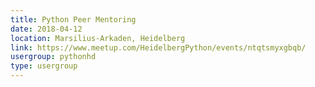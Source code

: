 ```yaml
---
title: Python Peer Mentoring
date: 2018-04-12
location: Marsilius-Arkaden, Heidelberg
link: https://www.meetup.com/HeidelbergPython/events/ntqtsmyxgbqb/
usergroup: pythonhd
type: usergroup
---
```

